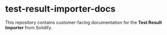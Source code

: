 # test-result-importer-docs

This repository contains customer-facing documentation for the **Test Result Importer** from Solidify.

